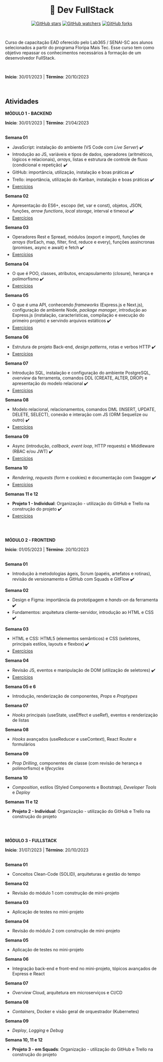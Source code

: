 <h1 align="center"> 📝 Dev FullStack </h1>

<div align="center">

[![GitHub stars](https://img.shields.io/github/stars/biachristie/lab365-fullstack.svg?style=social&label=Star&maxAge=2592000)](https://github.com/biachristie/lab365-fullstack/stargazers)
[![GitHub watchers](https://img.shields.io/github/watchers/biachristie/lab365-fullstack.svg?style=social&label=Watch&maxAge=2592000)](https://github.com/biachristie/lab365-fullstack/watchers)
[![GitHub forks](https://img.shields.io/github/forks/biachristie/lab365-fullstack.svg?style=social&label=Fork&maxAge=2592000)](https://github.com/biachristie/lab365-fullstack/network/members)

</div>
<br>


Curso de capacitação EAD oferecido pelo Lab365 / SENAI-SC aos alunos selecionados a partir do programa Floripa Mais Tec. Esse curso tem como objetivo repassar os conhecimentos necessários à formação de um desenvolvedor FullStack.

<br>

**Início**: 30/01/2023 | **Término**: 20/10/2023

<br>

## Atividades

**MÓDULO 1 - BACKEND** 

**Início**: 30/01/2023 | **Término**: 21/04/2023
<br>
<br>

**Semana 01**

* JavaScript: instalação do ambiente (VS Code com *Live Server*) ✔️
* Introdução ao JS, variáveis e tipos de dados, operadores (aritméticos, lógicos e relacionais), *arrays*, listas e estrutura de controle de fluxo (condicional e repetição) ✔️
* GitHub: importância, utilização, instalação e boas práticas ✔️
* Trello: importância, utilização do Kanban, instalação e boas práticas ✔️
* [Exercícios](https://github.com/biachristie/lab365-fullstack/tree/main/Modulo01/Semana01)

**Semana 02**

* Apresentação do ES6+, escopo (let, var e const), objetos, JSON, funções, *arrow functions*, *local storage*, interval e timeout ✔️
* [Exercícios](https://github.com/biachristie/lab365-fullstack/tree/main/Modulo01/Semana02)

**Semana 03**

* Operadores Rest e Spread, módulos (export e import), funções de *arrays* (forEach, map, filter, find, reduce e every), funções assíncronas (promises, async e await) e fetch ✔️
* [Exercícios](https://github.com/biachristie/lab365-fullstack/tree/main/Modulo01/Semana03)

**Semana 04**

* O que é POO, classes, atributos, encapsulamento (closure), herança e polimorfismo ✔️
* [Exercícios](https://github.com/biachristie/lab365-fullstack/tree/main/Modulo01/Semana04)

**Semana 05**

* O que é uma API, conhecendo *frameworks* (Express.js e Next.js), configuração de ambiente Node, *package manager*, introdução ao Express.js (instalação, características, compilação e execução do primeiro projeto) e servindo arquivos estáticos ✔️
* [Exercícios](https://github.com/biachristie/lab365-fullstack/tree/main/Modulo01/Semana05)

**Semana 06**

* Estrutura de projeto Back-end, *design patterns*, rotas e verbos HTTP ✔️
* [Exercícios](https://github.com/biachristie/lab365-fullstack/tree/main/Modulo01/Semana06)

**Semana 07**

* Introdução SQL, instalação e configuração do ambiente PostgreSQL, *overview* da ferramenta, comandos DDL (CREATE, ALTER, DROP) e apresentação do modelo relacional ✔️
* [Exercícios](https://github.com/biachristie/lab365-fullstack/tree/main/Modulo01/Semana07)

**Semana 08**

* Modelo relacional, relacionamentos, comandos DML (INSERT, UPDATE, DELETE, SELECT), conexão e interação com JS (ORM Sequelize ou outro) ✔️
* [Exercícios](https://github.com/biachristie/lab365-fullstack/tree/main/Modulo01/Semana08)

**Semana 09**

* Async (introdução, *callback*, *event loop*, HTTP requests) e Middleware (RBAC e/ou JWT) ✔️
* [Exercícios](https://github.com/biachristie/lab365-fullstack/tree/main/Modulo01/Semana09_10)

**Semana 10**

* *Rendering*, *requests* (form e cookies) e documentação com Swagger ✔️
* [Exercícios](https://github.com/biachristie/lab365-fullstack/tree/main/Modulo01/Semana09_10)

**Semanas 11 e 12**

* **Projeto 1 - Individual**: Organização - utilização do GitHub e Trello na construção do projeto ✔️
* [Exercícios](https://github.com/biachristie/node-js-sante-api)

<br>
<br>

**MÓDULO 2 - FRONTEND**

**Início**: 01/05/2023 | **Término**: 20/10/2023
<br>
<br>

**Semana 01**

* Introdução à metodologias ágeis, Scrum (papéis, artefatos e rotinas), revisão de versionamento e GitHub com Squads e GitFlow ✔️

**Semana 02**

* Design e Figma: importância da prototipagem e *hands-on* da ferramenta ✔️
* Fundamentos: arquitetura cliente-servidor, introdução ao HTML e CSS ✔️

**Semana 03**

* HTML e CSS: HTML5 (elementos semânticos) e CSS (seletores, principais estilos, layouts e flexbox) ✔️
* [Exercícios](https://github.com/biachristie/lab365-fullstack/tree/main/Modulo02/Semana03)

**Semana 04**

* Revisão JS, eventos e manipulação de DOM (utilização de seletores) ✔️
* [Exercícios](https://github.com/biachristie/lab365-fullstack/tree/main/Modulo02/Semana04)

**Semana 05 e 6**

* Introdução, renderização de componentes, *Props* e *Proptypes*

**Semana 07**

* *Hooks* principais (useState, useEffect e useRef), eventos e renderização de listas

**Semana 08**

* *Hooks* avançados (useReducer e useContext), React Router e formulários

**Semana 09**

* *Prop Drilling*, componentes de classe (com revisão de herança e polimorfismo) e *lifecycles*

**Semana 10**

* *Composition*, estilos (Styled Components e Bootstrap), *Developer Tools* e *Deploy*

**Semanas 11 e 12**

* **Projeto 2 - Individual**: Organização - utilização do GitHub e Trello na construção do projeto

<br>
<br>

**MÓDULO 3 - FULLSTACK**

**Início**: 31/07/2023 | **Término**: 20/10/2023
<br>
<br>

**Semana 01**

* Conceitos Clean-Code (SOLID), arquiteturas e gestão do tempo

**Semana 02**

* Revisão do módulo 1 com construção de mini-projeto

**Semana 03**

* Aplicação de testes no mini-projeto

**Semana 04**

* Revisão do módulo 2 com construção de mini-projeto

**Semana 05**

* Aplicação de testes no mini-projeto

**Semana 06**

* Integração back-end e front-end no mini-projeto, tópicos avançados de Express e React

**Semana 07**

* *Overview* Cloud, arquitetura em microserviços e CI/CD

**Semana 08**

* *Containers*, Docker e visão geral de orquestrador (Kubernetes)

**Semana 09**

* *Deploy*, *Logging* e *Debug*

**Semana 10, 11 e 12**

* **Projeto 3 - em Squads**: Organização - utilização do GitHub e Trello na construção do projeto
